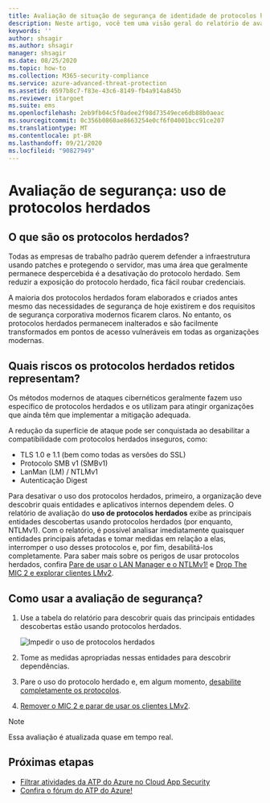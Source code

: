 ```yaml
---
title: Avaliação de situação de segurança de identidade de protocolos herdados da Proteção Avançada contra Ameaças do Azure
description: Neste artigo, você tem uma visão geral do relatório de avaliação de situação de segurança de identificação do protocolo herdado da ATP do Azure.
keywords: ''
author: shsagir
ms.author: shsagir
manager: shsagir
ms.date: 08/25/2020
ms.topic: how-to
ms.collection: M365-security-compliance
ms.service: azure-advanced-threat-protection
ms.assetid: 6597b8c7-f83e-43c6-8149-fb4a914a845b
ms.reviewer: itargoet
ms.suite: ems
ms.openlocfilehash: 2eb9fb04c5f0adee2f98d73549ece6db88b0aeac
ms.sourcegitcommit: 0c356b0860ae8663254e0cf6f04001bcc91ce207
ms.translationtype: MT
ms.contentlocale: pt-BR
ms.lasthandoff: 09/21/2020
ms.locfileid: "90827949"
---
```

# <a name="security-assessment-legacy-protocols-usage"></a>Avaliação de segurança: uso de protocolos herdados

## <a name="what-are-legacy-protocols"></a>O que são os protocolos herdados?

Todas as empresas de trabalho padrão querem defender a infraestrutura usando patches e protegendo o servidor, mas uma área que geralmente permanece despercebida é a desativação do protocolo herdado. Sem reduzir a exposição do protocolo herdado, fica fácil roubar credenciais.

A maioria dos protocolos herdados foram elaborados e criados antes mesmo das necessidades de segurança de hoje existirem e dos requisitos de segurança corporativa modernos ficarem claros. No entanto, os protocolos herdados permanecem inalterados e são facilmente transformados em pontos de acesso vulneráveis em todas as organizações modernas.

## <a name="what-risks-do-retained-legacy-protocols-introduce"></a>Quais riscos os protocolos herdados retidos representam?

Os métodos modernos de ataques cibernéticos geralmente fazem uso específico de protocolos herdados e os utilizam para atingir organizações que ainda têm que implementar a mitigação adequada.

A redução da superfície de ataque pode ser conquistada ao desabilitar a compatibilidade com protocolos herdados inseguros, como:

- TLS 1.0 e 1.1 (bem como todas as versões do SSL)
- Protocolo SMB v1 (SMBv1)
- LanMan (LM) / NTLMv1
- Autenticação Digest

Para desativar o uso dos protocolos herdados, primeiro, a organização deve descobrir quais entidades e aplicativos internos dependem deles. O relatório de avaliação do **uso de protocolos herdados** exibe as principais entidades descobertas usando protocolos herdados (por enquanto, NTLMv1). Com o relatório, é possível analisar imediatamente quaisquer entidades principais afetadas e tomar medidas em relação a elas, interromper o uso desses protocolos e, por fim, desabilitá-los completamente. Para saber mais sobre os perigos de usar protocolos herdados, confira [Pare de usar o LAN Manager e o NTLMv1!](/archive/blogs/miriamxyra/stop-using-lan-manager-and-ntlmv1) e [Drop The MIC 2 e explorar clientes LMv2](https://www.preempt.com/blog/active-directory-ntlm-attacks/).

## <a name="how-do-i-use-this-security-assessment"></a>Como usar a avaliação de segurança?

1. Use a tabela do relatório para descobrir quais das principais entidades descobertas estão usando protocolos herdados.

    ![Impedir o uso de protocolos herdados](media/atp-cas-isp-legacy-protocols-2.png)
1. Tome as medidas apropriadas nessas entidades para descobrir dependências.
1. Pare o uso do protocolo herdado e, em algum momento, [desabilite completamente os protocolos](/archive/blogs/miriamxyra/stop-using-lan-manager-and-ntlmv1).
1. [Remover o MIC 2 e parar de usar os clientes LMv2](https://www.preempt.com/blog/active-directory-ntlm-attacks/).

> [!NOTE]
> Essa avaliação é atualizada quase em tempo real.

## <a name="next-steps"></a>Próximas etapas

- [Filtrar atividades da ATP do Azure no Cloud App Security](activities-filtering-mcas.md)
- [Confira o fórum do ATP do Azure!](https://aka.ms/azureatpcommunity)